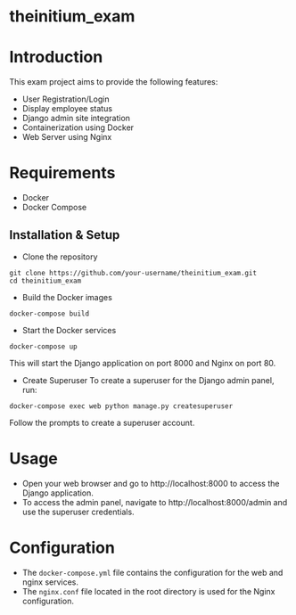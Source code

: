 # theinitium_exam

# Introduction

This exam project aims to provide the following features:
- User Registration/Login
- Display employee status
- Django admin site integration
- Containerization using Docker
- Web Server using Nginx

# Requirements
- Docker
- Docker Compose

## Installation & Setup

- Clone the repository

```shell
git clone https://github.com/your-username/theinitium_exam.git
cd theinitium_exam
```

- Build the Docker images
```shell
docker-compose build
```
- Start the Docker services
```shell
docker-compose up
```
This will start the Django application on port 8000 and Nginx on port 80.

- Create Superuser
To create a superuser for the Django admin panel, run:
```shell
docker-compose exec web python manage.py createsuperuser
```
Follow the prompts to create a superuser account.

# Usage
- Open your web browser and go to http://localhost:8000 to access the Django application.
- To access the admin panel, navigate to http://localhost:8000/admin and use the superuser credentials.
# Configuration
- The `docker-compose.yml` file contains the configuration for the web and nginx services.
- The `nginx.conf` file located in the root directory is used for the Nginx configuration.
